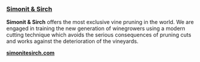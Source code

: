### <a href="http://simonitesirch.com" target="_blank" onclick="ga('send', 'event', 'OutBoundLinksTitle', 'http://simonitesirch.com', 'Simonit & Sirch');">Simonit & Sirch</a>

**Simonit & Sirch** offers the most exclusive vine pruning in the world. We are engaged in training the new generation of winegrowers using a modern cutting technique which avoids the serious consequences of pruning cuts and works against the deterioration of the vineyards. 

**<a href="http://simonitesirch.com" target="_blank" onclick="ga('send', 'event', 'OutBoundLinks', 'http://simonitesirch.com', 'simonitesirch.com');">simonitesirch.com</a>**